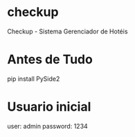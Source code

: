 # checkup
Checkup - Sistema Gerenciador de Hotéis

# Antes de Tudo
pip install PySide2

# Usuario inicial
user: admin
password: 1234
